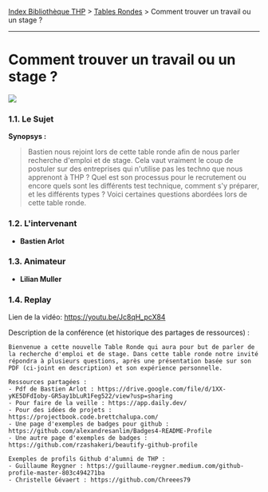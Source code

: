 [Index Bibliothèque THP](https://github.com/TheHackingProject/bibliotheque-THP/wiki) > [Tables Rondes](https://github.com/TheHackingProject/bibliotheque-THP/wiki/tables_rondes) > Comment trouver un travail ou un stage ?

___

# Comment trouver un travail ou un stage ?

![](https://picsum.photos/1024/400)


### 1.1. Le Sujet

**Synopsys :** 
> Bastien nous rejoint lors de cette table ronde afin de nous parler recherche d'emploi et de stage. Cela vaut vraiment le coup de postuler sur des entreprises qui n'utilise pas les techno que nous apprenont à THP ? Quel est son processus pour le recrutement ou encore quels sont les différents test technique, comment s'y préparer, et les différents types ? Voici certaines questions abordées lors de cette table ronde.

### 1.2. L'intervenant

- **Bastien Arlot**

### 1.3. Animateur

- **Lilian Muller**

### 1.4. Replay

Lien de la vidéo: https://youtu.be/Jc8qH_pcX84

Description de la conférence (et historique des partages de ressources) :

```
Bienvenue a cette nouvelle Table Ronde qui aura pour but de parler de la recherche d'emploi et de stage. Dans cette table ronde notre invité répondra à plusieurs questions, après une présentation basée sur son PDF (ci-joint en description) et son expérience personnelle.

Ressources partagées :
- Pdf de Bastien Arlot : https://drive.google.com/file/d/1XX-yKE5DFdIoby-GR5ay1bLuR1Feg522/view?usp=sharing
- Pour faire de la veille : https://app.daily.dev/
- Pour des idées de projets : https://projectbook.code.brettchalupa.com/
- Une page d'exemples de badges pour github : https://github.com/alexandresanlim/Badges4-README-Profile
- Une autre page d'exemples de badges : https://github.com/rzashakeri/beautify-github-profile

Exemples de profils Github d'alumni de THP :
- Guillaume Reygner : https://guillaume-reygner.medium.com/github-profile-master-803c494271ba
- Christelle Gévaert : https://github.com/Chreees79
```